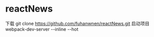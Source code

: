# reactNews
下载
git clone https://github.com/fuhanwnen/reactNews.git
启动项目
webpack-dev-server --inline --hot
